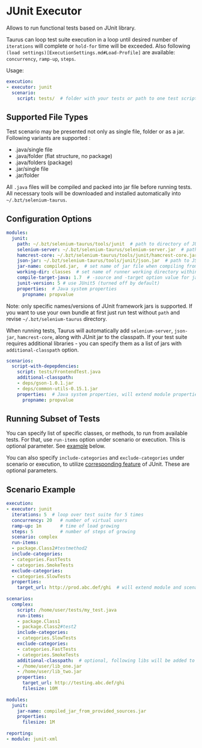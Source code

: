 # JUnit Executor
Allows to run functional tests based on JUnit library.

Taurus can loop test suite execution in a loop until desired number of `iterations` will complete or `hold-for` time will be exceeded.
Also following `(load settings)[ExecutionSettings.md#Load-Profile]` are available: `concurrency`, `ramp-up`, `steps`.

Usage:
```yaml
execution:
- executor: junit  
  scenario:
    script: tests/  # folder with your tests or path to one test script
```

## Supported File Types

Test scenario may be presented not only as single file, folder or as a jar. Following variants are supported :

  - .java/single file
  - .java/folder (flat structure, no package)
  - .java/folders (package)
  - .jar/single file
  - .jar/folder

All `.java` files will be compiled and packed into jar file before running tests. All necessary tools will be
downloaded and installed automatically into `~/.bzt/selenium-taurus`.

## Configuration Options

```yaml
modules:
  junit:
    path: ~/.bzt/selenium-taurus/tools/junit  # path to directory of JUnit framework
    selenium-server: ~/.bzt/selenium-taurus/selenium-server.jar  # path to Selenium Standalone Server
    hamcrest-core: ~/.bzt/selenium-taurus/tools/junit/hamcrest-core.jar  # path to Hamcrest lib
    json-jar: ~/.bzt/selenium-taurus/tools/junit/json.jar  # path to JSON lib
    jar-name: compiled.jar,  # set name of jar file when compiling from java source files 
    working-dir: classes  # set name of runner working directory within artifacts dir
    compile-target-java: 1.7  # -source and -target option value for javac
    junit-version: 5 # use JUnit5 (turned off by default)
    properties:  # Java system properties
      propname: propvalue
```

Note: only specific names/versions of JUnit framework jars is supported. If you want to use your own bundle at first just run test without `path` and revise `~/.bzt/selenium-taurus` directory.

When running tests, Taurus will automatically add `selenium-server`, `json-jar`, `hamcrest-core`, along with JUnit jar
to the classpath. If your test suite requires additional libraries - you can specify them as a list of jars with
`additional-classpath` option.

```yaml
scenarios:
  script-with-depepdencies:
    script: tests/FrontendTest.java
    additional-classpath:
    - deps/gson-1.0.1.jar
    - deps/common-utils-0.15.1.jar
    properties:  # Java system properties, will extend module properties
      propname: propvalue
```

## Running Subset of Tests

You can specify list of specific classes, or methods, to run from available tests. For that, use `run-items` option under scenario or execution. This is optional parameter. See [example](#scenario-example) below.

You can also specify `include-categories` and `exclude-categories` under scenario or execution, to utilize [corresponding feature](https://github.com/junit-team/junit4/wiki/categories) of JUnit. These are optional parameters.


## Scenario Example

```yaml
execution:
- executor: junit
  iterations: 5  # loop over test suite for 5 times
  concurrency: 20   # number of virtual users
  ramp-up: 1m       # time of load growing
  steps: 5          # number of steps of growing
  scenario: complex
  run-items:
  - package.Class2#testmethod2
  include-categories:
  - categories.FastTests
  - categories.SmokeTests
  exclude-categories:
  - categories.SlowTests
  properties:
    target_url: http://prod.abc.def/ghi  # will extend module and scenario properties    
  
scenarios:
  complex:
    script: /home/user/tests/my_test.java
    run-items:
    - package.Class1
    - package.Class2#test2
    include-categories:
    - categories.SlowTests
    exclude-categories:
    - categories.FastTests
    - categories.SmokeTests
    additional-classpath:  # optional, following libs will be added to java classpath
    - /home/user/lib_one.jar
    - /home/user/lib_two.jar
    properties:
      target_url: http://testing.abc.def/ghi
      filesize: 10M    
    
modules:
  junit:
    jar-name: compiled_jar_from_provided_sources.jar
    properties:
      filesize: 1M    
        
reporting:
- module: junit-xml
```
